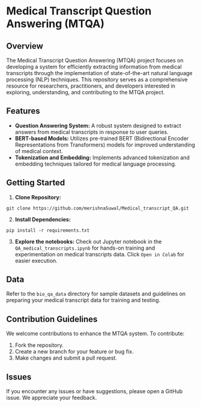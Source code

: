 # Medical Transcript Question Answering (MTQA)

## Overview

The Medical Transcript Question Answering (MTQA) project focuses on developing a system for efficiently extracting information from medical transcripts through the implementation of state-of-the-art natural language processing (NLP) techniques. This repository serves as a comprehensive resource for researchers, practitioners, and developers interested in exploring, understanding, and contributing to the MTQA project.

## Features

- **Question Answering System:** A robust system designed to extract answers from medical transcripts in response to user queries.
- **BERT-based Models:** Utilizes pre-trained BERT (Bidirectional Encoder Representations from Transformers) models for improved understanding of medical context.
- **Tokenization and Embedding:** Implements advanced tokenization and embedding techniques tailored for medical language processing.

## Getting Started

1. **Clone Repository:**

```git clone https://github.com/merishnaSuwal/Medical_transcript_QA.git```

2. **Install Dependencies:**

```pip install -r requirements.txt```

3. **Explore the notebooks:**
Check out Jupyter notebook in the `QA_medical_transcripts.ipynb` for hands-on training and experimentation on medical transcripts data. Click `Open in Colab` for easier execution.

## Data

Refer to the `bio_qa_data` directory for sample datasets and guidelines on preparing your medical transcript data for training and testing.

## Contribution Guidelines

We welcome contributions to enhance the MTQA system. To contribute:

1. Fork the repository.
2. Create a new branch for your feature or bug fix.
3. Make changes and submit a pull request.

## Issues

If you encounter any issues or have suggestions, please open a GitHub issue. We appreciate your feedback.
